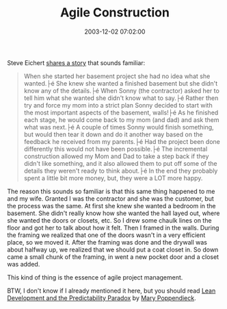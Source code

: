 ﻿---
layout: post
title: "Agile Construction"
comments: false
date: 2003-12-02 07:02:00
updated: 2004-05-01 15:55:00
categories:
 - Technology
subtext-id: 0e2e4df1-eb9d-4005-b8bc-5e496601fe3a
alias: /blog/Agile-Construction.aspx
---


Steve Eichert [shares a story](http://dotnetjunkies.com/WebLog/seichert/posts/4131.aspx) that sounds familiar: 

> When she started her basement project she had no idea what she wanted.├é She knew she wanted a finished basement but she didn't know any of the details.├é When Sonny (the contractor) asked her to tell him what she wanted she didn't know what to say.├é Rather then try and force my mom into a strict plan Sonny decided to start with the most important aspects of the basement, walls!├é As he finished each stage, he would come back to my mom (and dad) and ask them what was next.├é A couple of times Sonny would finish something, but would then tear it down and do it another way based on the feedback he received from my parents.├é Had the project been done differently this would not have been possible.├é The incremental construction allowed my Mom and Dad to take a step back if they didn't like something, and it also allowed them to put off some of the details they weren't ready to think about.├é In the end they probably spent a little bit more money, but, they were a LOT more happy. 

The reason this sounds so familiar is that this same thing happened to me and my wife. Granted I was the contractor and she was the customer, but the process was the same. At first she knew she wanted a bedroom in the basement. She didn't really know how she wanted the hall layed out, where she wanted the doors or closets, etc. So I drew some chaulk lines on the floor and got her to talk about how it felt. Then I framed in the walls. During the framing we realized that one of the doors wasn't in a very efficient place, so we moved it. After the framing was done and the drywall was about halfway up, we realized that we should put a coat closet in. So down came a small chunk of the framing, in went a new pocket door and a closet was added. 

This kind of thing is the essence of agile project management. 

BTW, I don't know if I already mentioned it here, but you should read [Lean Development and the Predictability Paradox](http://www.poppendieck.com/pdfs/Predictability_Paradox.pdf) by [Mary Poppendieck](http://www.poppendieck.com/people.htm). 
